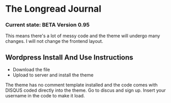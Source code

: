 The Longread Journal
===

### Current state: BETA Version 0.95
This means there's a lot of messy code and the theme will undergo many changes. I will not change the frontend layout.

## Wordpress Install And Use Instructions
- Download the file
- Upload to server and install the theme

The theme has no comment template installed and the code comes with DISQUS coded directly into the theme. Go to discus and sign up. Insert your username in the code to make it load.
